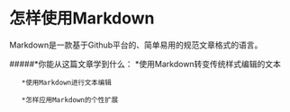 


怎样使用Markdown
======================

Markdown是一款基于Github平台的、简单易用的规范文章格式的语言。

#####*你能从这篇文章学到什么：
       *使用Markdown转变传统样式编辑的文本
  
       *使用Markdown进行文本编辑
  
       *怎样应用Markdown的个性扩展


